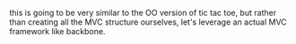 this is going to be very similar to the OO version of tic tac toe, but rather than creating all the MVC structure ourselves, let's leverage an actual MVC framework like backbone.